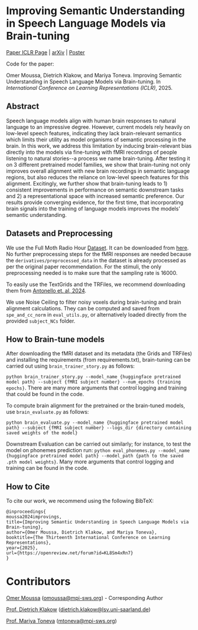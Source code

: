 # Improving Semantic Understanding in Speech Language Models via Brain-tuning


[Paper ICLR Page](https://iclr.cc/virtual/2025/poster/30063) | [arXiv](https://arxiv.org/abs/2410.09230) | [Poster](https://iclr.cc/virtual/2025/poster/30063)

Code for the paper: 

Omer Moussa, Dietrich Klakow, and Mariya Toneva. Improving Semantic Understanding in Speech Language Models via Brain-tuning. In _International Conference on Learning Representations (ICLR)_, 2025. 

## Abstract
Speech language models align with human brain responses to natural language to an impressive degree. However, current models rely heavily on low-level speech features, indicating they lack brain-relevant semantics which limits their utility as model organisms of semantic processing in the brain. In this work, we address this limitation by inducing brain-relevant bias directly into the models via fine-tuning with fMRI recordings of people listening to natural stories--a process we name brain-tuning. After testing it on 3 different pretrained model families, we show that brain-tuning not only improves overall alignment with new brain recordings in semantic language regions, but also reduces the reliance on low-level speech features for this alignment. Excitingly, we further show that brain-tuning leads to 1) consistent improvements in performance on semantic downstream tasks and 2) a representational space with increased semantic preference. Our results provide converging evidence, for the first time, that incorporating brain signals into the training of language models improves the models’ semantic understanding.

## Datasets and Preprocessing

 We use the Full Moth Radio Hour [Dataset](https://www.nature.com/articles/s41597-023-02437-z). It can be downloaded from [here](https://openneuro.org/datasets/ds003020). No further preprocessing steps for the fMRI responses are needed because the `derivatives/preprocessed_data` in the dataset is already processed as per the original paper recommendation. For the stimuli, the only preprocessing needed is to make sure that the sampling rate is 16000. 

 To easily use the TextGrids and the TRFiles, we recommend downloading them from [Antonello et. al, 2024](https://utexas.app.box.com/v/EncodingModelScalingLaws). 

 We use Noise Ceiling to filter noisy voxels during brain-tuning and brain alignment calculations. They can be computed and saved from `spe_and_cc_norm` in `eval_utils.py`, or alternatively loaded directly from the provided `subject_NCs` folder. 

## How to Brain-tune models

After downloading the fMRI dataset and its metadata (the Grids and TRFiles) and installing the requirements (from requirements.txt), brain-tuning can be carried out using `brain_trainer_story.py` as follows: 

`python brain_trainer_story.py --model_name {huggingface pretrained model path} --subject {fMRI subject number} --num_epochs {training epochs}`. There are many more arguments that control logging and training that could be found in the code. 

To compute brain alignment for the pretrained or the brain-tuned models, use `brain_evaluate.py` as follows:

`python brain_evaluate.py --model_name {huggingface pretrained model path} --subject {fMRI subject number} --logs_dir {directory containing saved weights of the model}`

Downstream Evaluation can be carried out similarly; for instance, to test the model on phonemes prediction run:
`python eval_phonemes.py --model_name {huggingface pretrained model path} --model_path {path to the saved .pth model weights}`. Many more arguments that control logging and training can be found in the code.



## How to Cite
To cite our work, we recommend using the following BibTeX: 
```
@inproceedings{
moussa2024improvings,
title={Improving Semantic Understanding in Speech Language Models via Brain-tuning},
author={Omer Moussa, Dietrich Klakow, and Mariya Toneva},
booktitle={The Thirteenth International Conference on Learning Representations},
year={2025},
url={https://openreview.net/forum?id=KL8Sm4xRn7}
}
```


# Contributors
[Omer Moussa](https://www.mpi-sws.org/people/omoussa/) (omoussa@mpi-sws.org) - Corresponding Author

[Prof. Dietrich Klakow](https://www.lsv.uni-saarland.de/people/dietrich-klakow/) (dietrich.klakow@lsv.uni-saarland.de)

[Prof. Mariya Toneva](https://mtoneva.com/) (mtoneva@mpi-sws.org)

